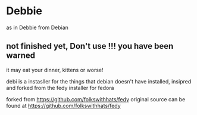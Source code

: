 # Debbie
as in Debbie from Debian

## not finished yet, Don't use !!! you have been warned
it may eat your dinner, kittens or worse!


debi is a instasller for the things that debian doesn't have installed, 
insipred and forked from the fedy installer for fedora



forked from https://github.com/folkswithhats/fedy 
original source can be found at https://github.com/folkswithhats/fedy
